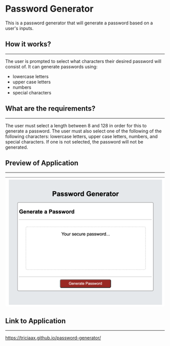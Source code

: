 # Password Generator 
This is a password generator that will generate a password based on a user's inputs. 


## How it works?
---
The user is prompted to select what characters their desired password will consist of. It can generate passwords using: 
* lowercase letters
* upper case letters
* numbers
* special characters 

## What are the requirements?
---
The user must select a length between 8 and 128 in order for this to generate a password. The user must also select one of the following of the following characters: lowercase letters, upper case letters, numbers, and special characters. If one is not selected, the password will not be generated.


## Preview of Application
---
![Preview](assets/preview.png)

## Link to Application
---
https://triciaax.github.io/password-generator/ 



